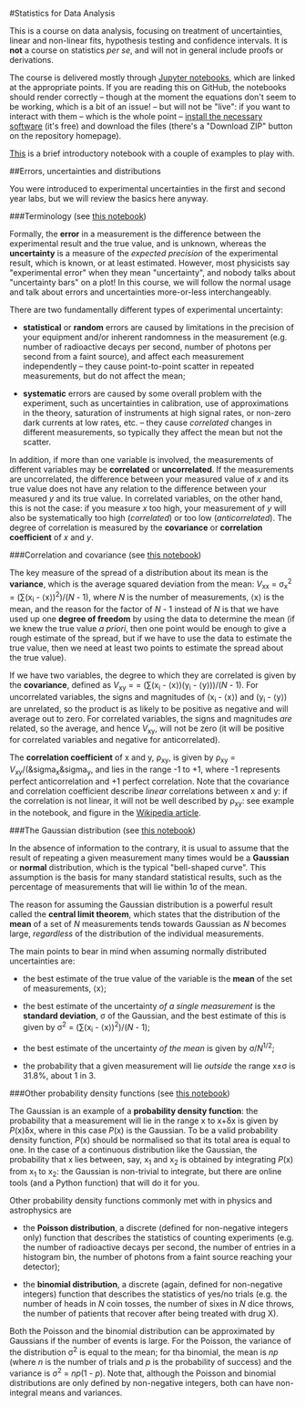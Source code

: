 #Statistics for Data Analysis

This is a course on data analysis, focusing on treatment of uncertainties, linear and non-linear fits, hypothesis testing and confidence intervals.  It is **not** a course on statistics *per se*, and will not in general include proofs or derivations.

The course is delivered mostly through [Jupyter notebooks](https://jupyter.org/), which are linked at the appropriate points.  If you are reading this on GitHub, the notebooks should render correctly &ndash; though at the moment the equations don't seem to be working, which is a bit of an issue! &ndash; but will not be "live": if you want to interact with them &ndash; which is the whole point &ndash; [install the necessary software](http://jupyter.readthedocs.org/en/latest/install.html) (it's free) and download the files (there's a "Download ZIP" button on the repository homepage).

[This](intro-prog-plot.ipynb) is a brief introductory notebook with a couple of examples to play with.

##Errors, uncertainties and distributions

You were introduced to experimental uncertainties in the first and second year labs, but we will review the basics here anyway.

###Terminology (see  [this notebook](variance.ipynb))

Formally, the **error** in a measurement is the difference between the experimental result and the true value, and is unknown, whereas the **uncertainty** is a measure of the _expected precision_ of the experimental result, which is known, or at least estimated.  However, most physicists say "experimental error" when they mean "uncertainty", and nobody talks about "uncertainty bars" on a plot!  In this course, we will follow the normal usage and talk about errors and uncertainties more-or-less interchangeably.

There are two fundamentally different types of experimental uncertainty:

* **statistical** or **random** errors are caused by limitations in the precision of your equipment and/or inherent randomness in the measurement (e.g. number of radioactive decays per second, number of photons per second from a faint source), and affect each measurement independently &ndash; they cause point-to-point scatter in repeated measurements, but do not affect the mean;

* **systematic** errors are caused by some overall problem with the experiment, such as uncertainties in calibration, use of approximations in the theory, saturation of instruments at high signal rates, or non-zero dark currents at low rates, etc. &ndash; they cause *correlated* changes in different measurements, so typically they affect the mean but not the scatter.

In addition, if more than one variable is involved, the measurements of different variables may be **correlated** or **uncorrelated**.  If the measurements are uncorrelated, the difference between your measured value of _x_ and its true value does not have any relation to the difference between your measured _y_ and its true value.  In correlated variables, on the other hand, this is not the case: if you measure _x_ too high, your measurement of _y_ will also be systematically too high (*correlated*) or too low (*anticorrelated*).  The degree of correlation is measured by the **covariance** or **correlation coefficient** of _x_ and _y_.

###Correlation and covariance (see  [this notebook](variance.ipynb))

The key measure of the spread of a distribution about its mean is the **variance**, which is the average squared deviation from the mean: _V_<sub>xx</sub> = &sigma;<sub>x</sub><sup>2</sup> = (&sum;(x<sub>i</sub> - &lang;x&rang;)<sup>2</sup>)/(_N_ - 1), where _N_ is the number of measurements, &lang;x&rang; is the mean, and the reason for the factor of _N_ - 1 instead of _N_ is that we have used up one **degree of freedom** by using the data to determine the mean (if we knew the true value _a priori_, then one point would be enough to give a rough estimate of the spread, but if we have to use the data to estimate the true value, then we need at least two points to estimate the spread about the true value).

If we have two variables, the degree to which they are correlated is given by the **covariance**, defined as _V_<sub>xy</sub> = = (&sum;(x<sub>i</sub> - &lang;x&rang;)(y<sub>i</sub> - &lang;y&rang;))/(_N_ - 1).  For uncorrelated variables, the signs and magnitudes of (x<sub>i</sub> - &lang;x&rang;) and (y<sub>i</sub> - &lang;y&rang;) are unrelated, so the product is as likely to be positive as negative and will average out to zero.  For correlated variables, the signs and magnitudes _are_ related, so the average, and hence _V_<sub>xy</sub>, will not be zero (it will be positive for correlated variables and negative for anticorrelated).

The **correlation coefficient** of x and y, &rho;<sub>xy</sub>, is given by &rho;<sub>xy</sub> = _V_<sub>xy</sub>/(&sigma<sub>x</sub>&sigma<sub>y</sub>, and lies in the range -1 to +1, where -1 represents perfect anticorrelation and +1 perfect correlation.  Note that the covariance and correlation coefficient describe _linear_ correlations between x and y: if the correlation is not linear, it will not be well described by &rho;<sub>xy</sub>: see example in the notebook, and figure in the [Wikipedia article](https://en.wikipedia.org/wiki/Pearson_product-moment_correlation_coefficient).


###The Gaussian distribution (see [this notebook](gaussian.ipynb))

In the absence of information to the contrary, it is usual to assume that the result of repeating a given measurement many times would be a **Gaussian** or **normal** distribution, which is the typical "bell-shaped curve".  This assumption is the basis for many standard statistical results, such as the percentage of measurements that will lie within 1&sigma; of the mean.

The reason for assuming the Gaussian distribution is a powerful result called the **central limit theorem**, which states that the distribution of the **mean** of a set of _N_ measurements tends towards Gaussian as _N_ becomes large, _regardless_ of the distribution of the individual measurements.  

The main points to bear in mind when assuming normally distributed uncertainties are:

* the best estimate of the true value of the variable is the **mean** of the set of measurements, &lang;x&rang;;

* the best estimate of the uncertainty _of a single measurement_ is the **standard deviation**, &sigma; of the Gaussian, and the best estimate of this is given by &sigma;<sup>2</sup> = (&sum;(x<sub>i</sub> - &lang;x&rang;)<sup>2</sup>)/(_N_ - 1);

* the best estimate of the uncertainty _of the mean_ is given by &sigma;/_N_<sup>1/2</sup>;

* the probability that a given measurement will lie _outside_ the range x&plusmn;&sigma; is 31.8%, about 1 in 3.

###Other probability density functions (see [this notebook](pdfs.ipynb))

The Gaussian is an example of a **probability density function**: the probability that a measurement will lie in the range x to x+&delta;x is given by _P_(x)&delta;x, where in this case _P_(x) is the Gaussian.  To be a valid probability density function, _P_(x) should be normalised so that its total area is equal to one.  In the case of a continuous distribution like the Gaussian, the probability that x lies between, say, x<sub>1</sub> and x<sub>2</sub> is obtained by integrating _P_(x) from x<sub>1</sub> to x<sub>2</sub>: the Gaussian is non-trivial to integrate, but there are online tools (and a Python function) that will do it for you.

Other probability density functions commonly met with in physics and astrophysics are

* the **Poisson distribution**, a discrete (defined for non-negative integers only) function that describes the statistics of counting experiments (e.g. the number of radioactive decays per second, the number of entries in a histogram bin, the number of photons from a faint source reaching your detector);

* the **binomial distribution**, a discrete (again, defined for non-negative integers) function that describes the statistics of yes/no trials (e.g. the number of heads in _N_ coin tosses, the number of sixes in _N_ dice throws, the number of patients that recover after being treated with drug X).

Both the Poisson and the binomial distribution can be approximated by Gaussians if the number of events is large.  For the Poisson, the variance of the distribution &sigma;<sup>2</sup> is equal to the mean; for tha binomial, the mean is _np_ (where _n_ is the number of trials and _p_ is the probability of success) and the variance is &sigma;<sup>2</sup> = _np_(1 - _p_).  Note that, although the Poisson and binomial distributions are only defined by non-negative integers, both can have non-integral means and variances.
